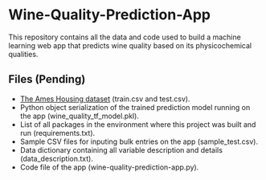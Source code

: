 # Wine-Quality-Prediction-App
This repository contains all the data and code used to build a machine learning web app that predicts wine quality based on its physicochemical qualities. 

Files (Pending)
-----
* [The Ames Housing dataset](https://www.kaggle.com/c/house-prices-advanced-regression-techniques/data) (train.csv and test.csv).
* Python object serialization of the trained prediction model running on the app (wine_quality_tf_model.pkl).
* List of all packages in the environment where this project was built and run (requirements.txt).
* Sample CSV files for inputing bulk entries on the app (sample_test.csv).
* Data dictionary containing all variable description and details (data_description.txt).
* Code file of the app (wine-quality-prediction-app.py).
